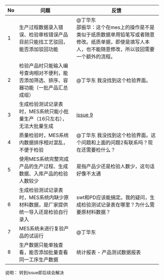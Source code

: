 |No |问题  | 反馈 |
|---|---|---|
|1|生产过程数据录入错误、检验审核错误产品目前只能找工艺驳回，能否添加驳回功能| @丁华东 <br> 邵振华：这个在mes上的操作是不是类似于纸质数据单用铅笔写或者随意修改。纸质单据，即使是填写人本人，也不能随意修改，所以驳回需要一个额外的流程。  |
|2|检验产品时只能输入编号查询相对不便利，能否添加筛选、排序、容器功能（一批产品汇总成组）|  @丁华东  我没找到这个检验界面。|
|3|生成检验测试记录表时，MES系统只能小批量生产（16只左右），无法大批量生成|[issue 9](https://github.com/881997/MES/issues/9)|
|4|质量检验时，MES系统内数据排序相对混乱，不便于检验|  @丁华东  我没找到这个检验界面。这个问题和上面的问题2有联系吗？现在还需要检什么？    |
|5|使用MES系统完整完成产品的生产过程、生成数据、入库产品的检验人数较少|  是指产品少还是检验人数少，这句话好像不太通              |
|6|生成检验测试记录表时，MES系统内缺少原材料数据，是厂家提供统一导入还是检验自行录入|swt和PD应该能搞定。我的疑问，生成检验测试记录表在哪里？为什么需要原材料数据？
|7|MES系统未进行复验产品的试运行| @丁华东|
|8|生产数据只能单独查看，能否添加批量查看同一工序生产数据|统计报表 - 产品测试数据报表

说明：  转到issue即后续会解决

